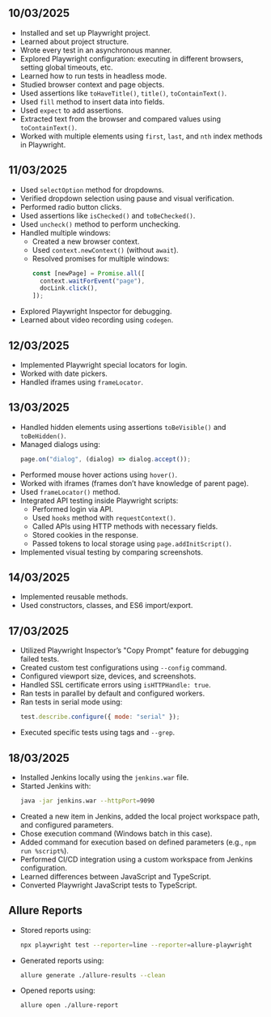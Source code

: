 ## 10/03/2025

- Installed and set up Playwright project.
- Learned about project structure.
- Wrote every test in an asynchronous manner.
- Explored Playwright configuration: executing in different browsers, setting global timeouts, etc.
- Learned how to run tests in headless mode.
- Studied browser context and page objects.
- Used assertions like `toHaveTitle()`, `title()`, `toContainText()`.
- Used `fill` method to insert data into fields.
- Used `expect` to add assertions.
- Extracted text from the browser and compared values using `toContainText()`.
- Worked with multiple elements using `first`, `last`, and `nth` index methods in Playwright.

## 11/03/2025

- Used `selectOption` method for dropdowns.
- Verified dropdown selection using pause and visual verification.
- Performed radio button clicks.
- Used assertions like `isChecked()` and `toBeChecked()`.
- Used `uncheck()` method to perform unchecking.
- Handled multiple windows:
  - Created a new browser context.
  - Used `context.newContext()` (without `await`).
  - Resolved promises for multiple windows:
    ```js
    const [newPage] = Promise.all([
      context.waitForEvent("page"),
      docLink.click(),
    ]);
    ```
- Explored Playwright Inspector for debugging.
- Learned about video recording using `codegen`.

## 12/03/2025

- Implemented Playwright special locators for login.
- Worked with date pickers.
- Handled iframes using `frameLocator`.

## 13/03/2025

- Handled hidden elements using assertions `toBeVisible()` and `toBeHidden()`.
- Managed dialogs using:
  ```js
  page.on("dialog", (dialog) => dialog.accept());
  ```
- Performed mouse hover actions using `hover()`.
- Worked with iframes (frames don’t have knowledge of parent page).
- Used `frameLocator()` method.
- Integrated API testing inside Playwright scripts:
  - Performed login via API.
  - Used `hooks` method with `requestContext()`.
  - Called APIs using HTTP methods with necessary fields.
  - Stored cookies in the response.
  - Passed tokens to local storage using `page.addInitScript()`.
- Implemented visual testing by comparing screenshots.

## 14/03/2025

- Implemented reusable methods.
- Used constructors, classes, and ES6 import/export.

## 17/03/2025

- Utilized Playwright Inspector’s "Copy Prompt" feature for debugging failed tests.
- Created custom test configurations using `--config` command.
- Configured viewport size, devices, and screenshots.
- Handled SSL certificate errors using `isHTTPHandle: true`.
- Ran tests in parallel by default and configured workers.
- Ran tests in serial mode using:
  ```js
  test.describe.configure({ mode: "serial" });
  ```
- Executed specific tests using tags and `--grep`.

## 18/03/2025

- Installed Jenkins locally using the `jenkins.war` file.
- Started Jenkins with:
  ```sh
  java -jar jenkins.war --httpPort=9090
  ```
- Created a new item in Jenkins, added the local project workspace path, and configured parameters.
- Chose execution command (Windows batch in this case).
- Added command for execution based on defined parameters (e.g., `npm run %script%`).
- Performed CI/CD integration using a custom workspace from Jenkins configuration.
- Learned differences between JavaScript and TypeScript.
- Converted Playwright JavaScript tests to TypeScript.

## Allure Reports

- Stored reports using:
  ```sh
  npx playwright test --reporter=line --reporter=allure-playwright
  ```
- Generated reports using:
  ```sh
  allure generate ./allure-results --clean
  ```
- Opened reports using:
  ```sh
  allure open ./allure-report
  ```
